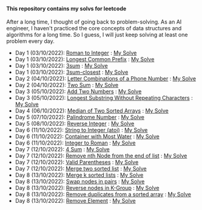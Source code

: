 #### This repository contains my solvs for leetcode
After a long time, I thought of going back to problem-solving. As an AI engineer, I haven't practiced the core concepts  of data structures and algorithms for a long time.
So I guess, I will just keep solving at least one problem every day.


- Day 1 (03/10/2022): [Roman to Integer](https://leetcode.com/problems/roman-to-integer/) : [My Solve](https://github.com/Sifat-Ahmed/leetcode-solve/blob/main/13.roman_to_int.py)
- Day 1 (03/10/2022): [Longest Common Prefix](https://leetcode.com/problems/longest-common-prefix) : [My Solve](https://github.com/Sifat-Ahmed/leetcode-solve/blob/main/17.longestcommonprefix.py)
- Day 1 (03/10/2022): [3sum](https://leetcode.com/problems/3sum) : [My Solve](https://github.com/Sifat-Ahmed/leetcode-solve/blob/main/15.3sum.py)
- Day 1 (03/10/2022): [3sum-closest](https://leetcode.com/problems/3sum-closest) : [My Solve](https://github.com/Sifat-Ahmed/leetcode-solve/blob/main/16.3sum-closest.py)
- Day 2 (04/10/2022): [Letter Combinations of a Phone Number](https://leetcode.com/problems/letter-combinations-of-a-phone-number) : [My Solve](https://github.com/Sifat-Ahmed/leetcode-solve/blob/main/14.letter-combination-phn.py)
- Day 2 (04/10/2022): [Two Sum](https://leetcode.com/problems/two-sum/) : [My Solve](https://github.com/Sifat-Ahmed/leetcode-solve/blob/main/1.two-sum.py)
- Day 3 (05/10/2022): [Add Two Numbers](https://leetcode.com/problems/add-two-numbers/) : [My Solve](https://github.com/Sifat-Ahmed/leetcode-solve/blob/main/2.add-two-numbers.py)
- Day 3 (05/10/2022): [Longest Substring Without Repeating Characters](https://leetcode.com/problems/longest-substring-without-repeating-characters/) : [My Solve](https://github.com/Sifat-Ahmed/leetcode-solve/blob/main/3.longest-substring-without-repeating-characters.py)
- Day 4 (06/10/2022): [Median of Two Sorted Arrays](https://leetcode.com/problems/median-of-two-sorted-arrays/) : [My Solve](https://github.com/Sifat-Ahmed/leetcode-solve/blob/main/4.median-of-two-sorted-arrays.py)
- Day 5 (07/10/2022): [Palindrome Number](https://leetcode.com/problems/palindrome-number/) : [My Solve](https://github.com/Sifat-Ahmed/leetcode-solve/blob/main/9.palindrome-number.py)
- Day 5 (08/10/2022): [Reverse Integer](https://leetcode.com/problems/reverse-integer/) : [My Solve](https://github.com/Sifat-Ahmed/leetcode-solve/blob/main/7.reverse-integer.py)
- Day 6 (11/10/2022): [String to Integer (atoi)](https://leetcode.com/problems/string-to-integer-atoi) : [My Solve](https://github.com/Sifat-Ahmed/leetcode-solve/blob/main/8.string-to-integer-atoi.py)
- Day 6 (11/10/2022): [Container with Most Water](https://leetcode.com/problems/container-with-most-water) : [My Solve](https://github.com/Sifat-Ahmed/leetcode-solve/blob/main/11.container-with-most-water.py)
- Day 6 (11/10/2022): [Integer to Roman](https://leetcode.com/problems/integer-to-roman) : [My Solve](https://github.com/Sifat-Ahmed/leetcode-solve/blob/main/12.integer-to-roman.py)
- Day 7 (12/10/2022): [4 Sum](https://leetcode.com/problems/4sum) : [My Solve](https://github.com/Sifat-Ahmed/leetcode-solve/blob/main/18.4sum.py)
- Day 7 (12/10/2022): [Remove nth Node from the end of list](https://leetcode.com/problems/remove-nth-node-from-end-of-list) : [My Solve](https://github.com/Sifat-Ahmed/leetcode-solve/blob/main/19.remove-nth-node-from-end-of-list.py)
- Day 7 (12/10/2022): [Valid Parentheses](https://leetcode.com/problems/valid-parentheses/) : [My Solve](https://github.com/Sifat-Ahmed/leetcode-solve/blob/main/20.valid-parentheses.py)
- Day 7 (12/10/2022): [Merge two sorted list](https://leetcode.com/problems/merge-two-sorted-lists/) : [My Solve](https://github.com/Sifat-Ahmed/leetcode-solve/blob/main/21.merge-two-sorted-lists.py)
- Day 8 (13/10/2022): [Merge k sorted lists](https://leetcode.com/problems/merge-k-sorted-lists) : [My Solve](https://github.com/Sifat-Ahmed/leetcode-solve/blob/main/23.merge-k-sorted-lists.py)
- Day 8 (13/10/2022): [Swap nodes in pairs](https://leetcode.com/problems/swap-nodes-in-pairs) : [My Solve](https://github.com/Sifat-Ahmed/leetcode-solve/blob/main/24.swap-nodes-in-pairs.py) 
- Day 8 (13/10/2022): [Reverse nodes in K-Group](https://leetcode.com/problems/reverse-nodes-in-k-group) : [My Solve](https://github.com/Sifat-Ahmed/leetcode-solve/blob/main/25.reverse-nodes-in-k-group.py) 
- Day 8 (13/10/2022): [Remove duplicates from a sorted array](https://leetcode.com/problems/remove-duplicates-from-sorted-array) : [My Solve](https://github.com/Sifat-Ahmed/leetcode-solve/blob/main/26.remove-duplicates-from-sorted-array.py) 
- Day 8 (13/10/2022): [Remove Element](https://leetcode.com/problems/remove-element) : [My Solve](https://github.com/Sifat-Ahmed/leetcode-solve/blob/main/27.remove-element.py) 

